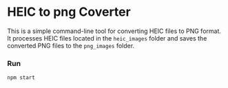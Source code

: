 # HEIC to png Coverter

This is a simple command-line tool for converting HEIC files to PNG format. It processes HEIC files located in the `heic_images` folder and saves the converted PNG files to the `png_images` folder.

### Run

```
npm start
```
